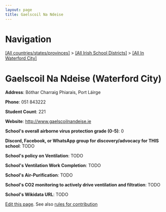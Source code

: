 ```yaml
---
layout: page
title: Gaelscoil Na Ndeise
---
```

# Navigation

[[All countries/states/provinces]](../../..) > [[All Irish School Districts]](../..) > [[All In Waterford City]](..)

# Gaelscoil Na Ndeise (Waterford City)

**Address**: Bóthar Charraig Phiarais, Port Láirge

**Phone**: 051 843222

**Student Count**: 221

**Website**: <http://www.gaelscoilnandeise.ie>

**School's overall airborne virus protection grade (0-5)**: 0

**Discord, Facebook, or WhatsApp group for discovery/advocacy for THIS school**: TODO

**School's policy on Ventilation**: TODO

**School's Ventilation Work Completion**: TODO

**School's Air-Purification**: TODO

**School's CO2 monitoring to actively drive ventilation and filtration**: TODO

**School's Wikidata URL**: TODO


[Edit this page](https://github.com/ventilate-schools/Ireland/edit/main/./Waterford_City/Gaelscoil_Na_Ndeise.md). See also [rules for contribution](../../../contribution-rules/)